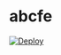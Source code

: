 # abcfe

[![Deploy](https://www.herokucdn.com/deploy/button.png)](https://dashboard.heroku.com/new?template=https://github.com/fjyc/abcfe)

